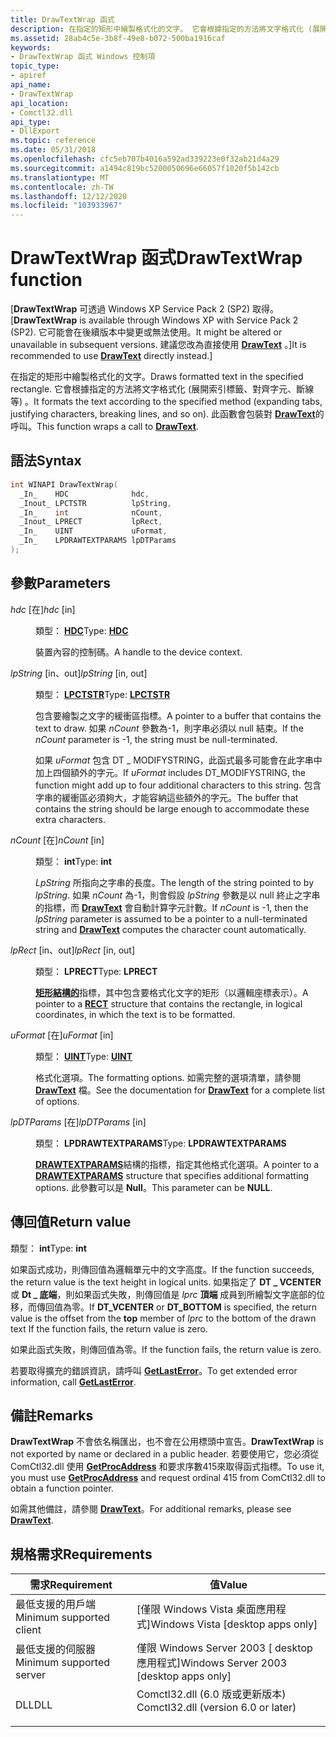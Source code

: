 ```yaml
---
title: DrawTextWrap 函式
description: 在指定的矩形中繪製格式化的文字。 它會根據指定的方法將文字格式化 (展開索引標籤、對齊字元、斷線等) 。 此函數會包裝對 DrawText 的呼叫。
ms.assetid: 28ab4c5e-3b8f-49e8-b072-500ba1916caf
keywords:
- DrawTextWrap 函式 Windows 控制項
topic_type:
- apiref
api_name:
- DrawTextWrap
api_location:
- Comctl32.dll
api_type:
- DllExport
ms.topic: reference
ms.date: 05/31/2018
ms.openlocfilehash: cfc5eb707b4016a592ad339223e0f32ab21d4a29
ms.sourcegitcommit: a1494c819bc5200050696e66057f1020f5b142cb
ms.translationtype: MT
ms.contentlocale: zh-TW
ms.lasthandoff: 12/12/2020
ms.locfileid: "103933967"
---
```

# <a name="drawtextwrap-function"></a><span data-ttu-id="c8426-106">DrawTextWrap 函式</span><span class="sxs-lookup"><span data-stu-id="c8426-106">DrawTextWrap function</span></span>

<span data-ttu-id="c8426-107">\[**DrawTextWrap** 可透過 Windows XP Service Pack 2 (SP2) 取得。</span><span class="sxs-lookup"><span data-stu-id="c8426-107">\[**DrawTextWrap** is available through Windows XP with Service Pack 2 (SP2).</span></span> <span data-ttu-id="c8426-108">它可能會在後續版本中變更或無法使用。</span><span class="sxs-lookup"><span data-stu-id="c8426-108">It might be altered or unavailable in subsequent versions.</span></span> <span data-ttu-id="c8426-109">建議您改為直接使用 [**DrawText**](/windows/desktop/api/winuser/nf-winuser-drawtext) 。\]</span><span class="sxs-lookup"><span data-stu-id="c8426-109">It is recommended to use [**DrawText**](/windows/desktop/api/winuser/nf-winuser-drawtext) directly instead.\]</span></span>

<span data-ttu-id="c8426-110">在指定的矩形中繪製格式化的文字。</span><span class="sxs-lookup"><span data-stu-id="c8426-110">Draws formatted text in the specified rectangle.</span></span> <span data-ttu-id="c8426-111">它會根據指定的方法將文字格式化 (展開索引標籤、對齊字元、斷線等) 。</span><span class="sxs-lookup"><span data-stu-id="c8426-111">It formats the text according to the specified method (expanding tabs, justifying characters, breaking lines, and so on).</span></span> <span data-ttu-id="c8426-112">此函數會包裝對 [**DrawText**](/windows/desktop/api/winuser/nf-winuser-drawtext)的呼叫。</span><span class="sxs-lookup"><span data-stu-id="c8426-112">This function wraps a call to [**DrawText**](/windows/desktop/api/winuser/nf-winuser-drawtext).</span></span>

## <a name="syntax"></a><span data-ttu-id="c8426-113">語法</span><span class="sxs-lookup"><span data-stu-id="c8426-113">Syntax</span></span>


```C++
int WINAPI DrawTextWrap(
  _In_    HDC              hdc,
  _Inout_ LPCTSTR          lpString,
  _In_    int              nCount,
  _Inout_ LPRECT           lpRect,
  _In_    UINT             uFormat,
  _In_    LPDRAWTEXTPARAMS lpDTParams
);
```



## <a name="parameters"></a><span data-ttu-id="c8426-114">參數</span><span class="sxs-lookup"><span data-stu-id="c8426-114">Parameters</span></span>

<dl> <dt>

<span data-ttu-id="c8426-115">*hdc* \[在\]</span><span class="sxs-lookup"><span data-stu-id="c8426-115">*hdc* \[in\]</span></span>
</dt> <dd>

<span data-ttu-id="c8426-116">類型： **[ **HDC**](/windows/desktop/WinProg/windows-data-types)**</span><span class="sxs-lookup"><span data-stu-id="c8426-116">Type: **[**HDC**](/windows/desktop/WinProg/windows-data-types)**</span></span>

<span data-ttu-id="c8426-117">裝置內容的控制碼。</span><span class="sxs-lookup"><span data-stu-id="c8426-117">A handle to the device context.</span></span>

</dd> <dt>

<span data-ttu-id="c8426-118">*lpString* \[in、out\]</span><span class="sxs-lookup"><span data-stu-id="c8426-118">*lpString* \[in, out\]</span></span>
</dt> <dd>

<span data-ttu-id="c8426-119">類型： **[ **LPCTSTR**](/windows/desktop/WinProg/windows-data-types)**</span><span class="sxs-lookup"><span data-stu-id="c8426-119">Type: **[**LPCTSTR**](/windows/desktop/WinProg/windows-data-types)**</span></span>

<span data-ttu-id="c8426-120">包含要繪製之文字的緩衝區指標。</span><span class="sxs-lookup"><span data-stu-id="c8426-120">A pointer to a buffer that contains the text to draw.</span></span> <span data-ttu-id="c8426-121">如果 *nCount* 參數為-1，則字串必須以 null 結束。</span><span class="sxs-lookup"><span data-stu-id="c8426-121">If the *nCount* parameter is -1, the string must be null-terminated.</span></span>

<span data-ttu-id="c8426-122">如果 *uFormat* 包含 DT \_ MODIFYSTRING，此函式最多可能會在此字串中加上四個額外的字元。</span><span class="sxs-lookup"><span data-stu-id="c8426-122">If *uFormat* includes DT\_MODIFYSTRING, the function might add up to four additional characters to this string.</span></span> <span data-ttu-id="c8426-123">包含字串的緩衝區必須夠大，才能容納這些額外的字元。</span><span class="sxs-lookup"><span data-stu-id="c8426-123">The buffer that contains the string should be large enough to accommodate these extra characters.</span></span>

</dd> <dt>

<span data-ttu-id="c8426-124">*nCount* \[在\]</span><span class="sxs-lookup"><span data-stu-id="c8426-124">*nCount* \[in\]</span></span>
</dt> <dd>

<span data-ttu-id="c8426-125">類型： **int**</span><span class="sxs-lookup"><span data-stu-id="c8426-125">Type: **int**</span></span>

<span data-ttu-id="c8426-126">*LpString* 所指向之字串的長度。</span><span class="sxs-lookup"><span data-stu-id="c8426-126">The length of the string pointed to by *lpString*.</span></span> <span data-ttu-id="c8426-127">如果 *nCount* 為-1，則會假設 *lpString* 參數是以 null 終止之字串的指標，而 [**DrawText**](/windows/desktop/api/winuser/nf-winuser-drawtext) 會自動計算字元計數。</span><span class="sxs-lookup"><span data-stu-id="c8426-127">If *nCount* is -1, then the *lpString* parameter is assumed to be a pointer to a null-terminated string and [**DrawText**](/windows/desktop/api/winuser/nf-winuser-drawtext) computes the character count automatically.</span></span>

</dd> <dt>

<span data-ttu-id="c8426-128">*lpRect* \[in、out\]</span><span class="sxs-lookup"><span data-stu-id="c8426-128">*lpRect* \[in, out\]</span></span>
</dt> <dd>

<span data-ttu-id="c8426-129">類型： **LPRECT**</span><span class="sxs-lookup"><span data-stu-id="c8426-129">Type: **LPRECT**</span></span>

<span data-ttu-id="c8426-130">[**矩形結構的**](/previous-versions//dd162897(v=vs.85))指標，其中包含要格式化文字的矩形（以邏輯座標表示）。</span><span class="sxs-lookup"><span data-stu-id="c8426-130">A pointer to a [**RECT**](/previous-versions//dd162897(v=vs.85)) structure that contains the rectangle, in logical coordinates, in which the text is to be formatted.</span></span>

</dd> <dt>

<span data-ttu-id="c8426-131">*uFormat* \[在\]</span><span class="sxs-lookup"><span data-stu-id="c8426-131">*uFormat* \[in\]</span></span>
</dt> <dd>

<span data-ttu-id="c8426-132">類型： **[ **UINT**](/windows/desktop/WinProg/windows-data-types)**</span><span class="sxs-lookup"><span data-stu-id="c8426-132">Type: **[**UINT**](/windows/desktop/WinProg/windows-data-types)**</span></span>

<span data-ttu-id="c8426-133">格式化選項。</span><span class="sxs-lookup"><span data-stu-id="c8426-133">The formatting options.</span></span> <span data-ttu-id="c8426-134">如需完整的選項清單，請參閱 [**DrawText**](/windows/desktop/api/winuser/nf-winuser-drawtext) 檔。</span><span class="sxs-lookup"><span data-stu-id="c8426-134">See the documentation for [**DrawText**](/windows/desktop/api/winuser/nf-winuser-drawtext) for a complete list of options.</span></span>

</dd> <dt>

<span data-ttu-id="c8426-135">*lpDTParams* \[在\]</span><span class="sxs-lookup"><span data-stu-id="c8426-135">*lpDTParams* \[in\]</span></span>
</dt> <dd>

<span data-ttu-id="c8426-136">類型： **LPDRAWTEXTPARAMS**</span><span class="sxs-lookup"><span data-stu-id="c8426-136">Type: **LPDRAWTEXTPARAMS**</span></span>

<span data-ttu-id="c8426-137">[**DRAWTEXTPARAMS**](/windows/win32/api/winuser/ns-winuser-drawtextparams)結構的指標，指定其他格式化選項。</span><span class="sxs-lookup"><span data-stu-id="c8426-137">A pointer to a [**DRAWTEXTPARAMS**](/windows/win32/api/winuser/ns-winuser-drawtextparams) structure that specifies additional formatting options.</span></span> <span data-ttu-id="c8426-138">此參數可以是 **Null**。</span><span class="sxs-lookup"><span data-stu-id="c8426-138">This parameter can be **NULL**.</span></span>

</dd> </dl>

## <a name="return-value"></a><span data-ttu-id="c8426-139">傳回值</span><span class="sxs-lookup"><span data-stu-id="c8426-139">Return value</span></span>

<span data-ttu-id="c8426-140">類型： **int**</span><span class="sxs-lookup"><span data-stu-id="c8426-140">Type: **int**</span></span>

<span data-ttu-id="c8426-141">如果函式成功，則傳回值為邏輯單元中的文字高度。</span><span class="sxs-lookup"><span data-stu-id="c8426-141">If the function succeeds, the return value is the text height in logical units.</span></span> <span data-ttu-id="c8426-142">如果指定了 **DT \_ VCENTER** 或 **Dt \_ 底端**，則如果函式失敗，則傳回值是 *lprc* **頂端** 成員到所繪製文字底部的位移，而傳回值為零。</span><span class="sxs-lookup"><span data-stu-id="c8426-142">If **DT\_VCENTER** or **DT\_BOTTOM** is specified, the return value is the offset from the **top** member of *lprc* to the bottom of the drawn text If the function fails, the return value is zero.</span></span>

<span data-ttu-id="c8426-143">如果此函式失敗，則傳回值為零。</span><span class="sxs-lookup"><span data-stu-id="c8426-143">If the function fails, the return value is zero.</span></span>

<span data-ttu-id="c8426-144">若要取得擴充的錯誤資訊，請呼叫 [**GetLastError**](/windows/desktop/api/errhandlingapi/nf-errhandlingapi-getlasterror)。</span><span class="sxs-lookup"><span data-stu-id="c8426-144">To get extended error information, call [**GetLastError**](/windows/desktop/api/errhandlingapi/nf-errhandlingapi-getlasterror).</span></span>

## <a name="remarks"></a><span data-ttu-id="c8426-145">備註</span><span class="sxs-lookup"><span data-stu-id="c8426-145">Remarks</span></span>

<span data-ttu-id="c8426-146">**DrawTextWrap** 不會依名稱匯出，也不會在公用標頭中宣告。</span><span class="sxs-lookup"><span data-stu-id="c8426-146">**DrawTextWrap** is not exported by name or declared in a public header.</span></span> <span data-ttu-id="c8426-147">若要使用它，您必須從 ComCtl32.dll 使用 [**GetProcAddress**](/windows/desktop/api/libloaderapi/nf-libloaderapi-getprocaddress) 和要求序數415來取得函式指標。</span><span class="sxs-lookup"><span data-stu-id="c8426-147">To use it, you must use [**GetProcAddress**](/windows/desktop/api/libloaderapi/nf-libloaderapi-getprocaddress) and request ordinal 415 from ComCtl32.dll to obtain a function pointer.</span></span>

<span data-ttu-id="c8426-148">如需其他備註，請參閱 [**DrawText**](/windows/desktop/api/winuser/nf-winuser-drawtext)。</span><span class="sxs-lookup"><span data-stu-id="c8426-148">For additional remarks, please see [**DrawText**](/windows/desktop/api/winuser/nf-winuser-drawtext).</span></span>

## <a name="requirements"></a><span data-ttu-id="c8426-149">規格需求</span><span class="sxs-lookup"><span data-stu-id="c8426-149">Requirements</span></span>



| <span data-ttu-id="c8426-150">需求</span><span class="sxs-lookup"><span data-stu-id="c8426-150">Requirement</span></span> | <span data-ttu-id="c8426-151">值</span><span class="sxs-lookup"><span data-stu-id="c8426-151">Value</span></span> |
|-------------------------------------|----------------------------------------------------------------------------------------------------------------|
| <span data-ttu-id="c8426-152">最低支援的用戶端</span><span class="sxs-lookup"><span data-stu-id="c8426-152">Minimum supported client</span></span><br/> | <span data-ttu-id="c8426-153">\[僅限 Windows Vista 桌面應用程式\]</span><span class="sxs-lookup"><span data-stu-id="c8426-153">Windows Vista \[desktop apps only\]</span></span><br/>                                                                 |
| <span data-ttu-id="c8426-154">最低支援的伺服器</span><span class="sxs-lookup"><span data-stu-id="c8426-154">Minimum supported server</span></span><br/> | <span data-ttu-id="c8426-155">僅限 Windows Server 2003 \[ desktop 應用程式\]</span><span class="sxs-lookup"><span data-stu-id="c8426-155">Windows Server 2003 \[desktop apps only\]</span></span><br/>                                                           |
| <span data-ttu-id="c8426-156">DLL</span><span class="sxs-lookup"><span data-stu-id="c8426-156">DLL</span></span><br/>                      | <dl> <span data-ttu-id="c8426-157"><dt>Comctl32.dll (6.0 版或更新版本) </dt></span><span class="sxs-lookup"><span data-stu-id="c8426-157"><dt>Comctl32.dll (version 6.0 or later)</dt></span></span> </dl> |



 

